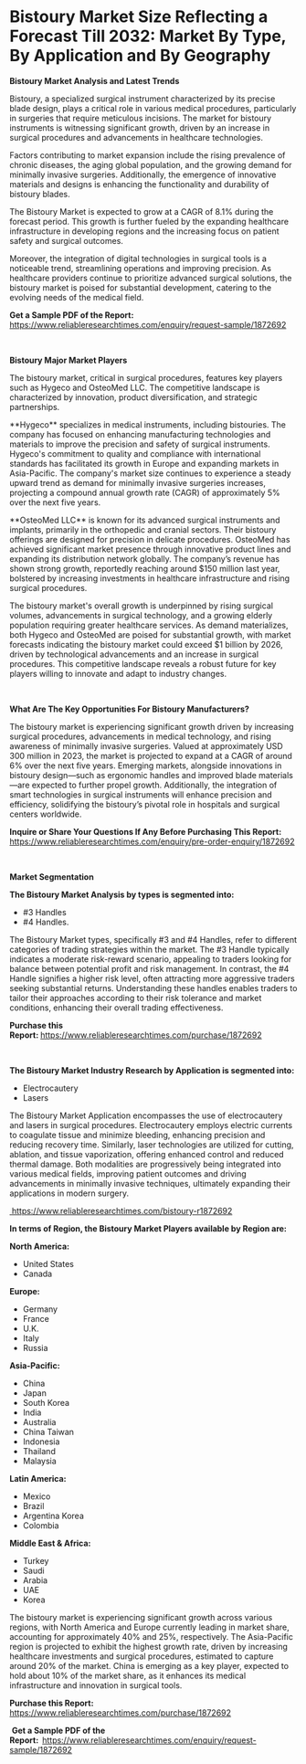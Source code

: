 <p><h1>Bistoury Market Size Reflecting a Forecast Till 2032: Market By Type, By Application and By Geography</h1></p><p><strong>Bistoury Market Analysis and Latest Trends</strong></p>
<p><p>Bistoury, a specialized surgical instrument characterized by its precise blade design, plays a critical role in various medical procedures, particularly in surgeries that require meticulous incisions. The market for bistoury instruments is witnessing significant growth, driven by an increase in surgical procedures and advancements in healthcare technologies. </p><p>Factors contributing to market expansion include the rising prevalence of chronic diseases, the aging global population, and the growing demand for minimally invasive surgeries. Additionally, the emergence of innovative materials and designs is enhancing the functionality and durability of bistoury blades. </p><p>The Bistoury Market is expected to grow at a CAGR of 8.1% during the forecast period. This growth is further fueled by the expanding healthcare infrastructure in developing regions and the increasing focus on patient safety and surgical outcomes. </p><p>Moreover, the integration of digital technologies in surgical tools is a noticeable trend, streamlining operations and improving precision. As healthcare providers continue to prioritize advanced surgical solutions, the bistoury market is poised for substantial development, catering to the evolving needs of the medical field.</p></p>
<p><strong>Get a Sample PDF of the Report:&nbsp;</strong> <a href="https://www.reliableresearchtimes.com/enquiry/request-sample/1872692?utm_campaign=2006&utm_medium=2&utm_source=Github&utm_content=ia&utm_term=13042025&utm_id=bistoury">https://www.reliableresearchtimes.com/enquiry/request-sample/1872692</a></p>
<p>&nbsp;</p>
<p><strong>Bistoury Major Market Players</strong></p>
<p><p>The bistoury market, critical in surgical procedures, features key players such as Hygeco and OsteoMed LLC. The competitive landscape is characterized by innovation, product diversification, and strategic partnerships.</p><p>**Hygeco** specializes in medical instruments, including bistouries. The company has focused on enhancing manufacturing technologies and materials to improve the precision and safety of surgical instruments. Hygeco's commitment to quality and compliance with international standards has facilitated its growth in Europe and expanding markets in Asia-Pacific. The company's market size continues to experience a steady upward trend as demand for minimally invasive surgeries increases, projecting a compound annual growth rate (CAGR) of approximately 5% over the next five years.</p><p>**OsteoMed LLC** is known for its advanced surgical instruments and implants, primarily in the orthopedic and cranial sectors. Their bistoury offerings are designed for precision in delicate procedures. OsteoMed has achieved significant market presence through innovative product lines and expanding its distribution network globally. The company’s revenue has shown strong growth, reportedly reaching around $150 million last year, bolstered by increasing investments in healthcare infrastructure and rising surgical procedures.</p><p>The bistoury market's overall growth is underpinned by rising surgical volumes, advancements in surgical technology, and a growing elderly population requiring greater healthcare services. As demand materializes, both Hygeco and OsteoMed are poised for substantial growth, with market forecasts indicating the bistoury market could exceed $1 billion by 2026, driven by technological advancements and an increase in surgical procedures. This competitive landscape reveals a robust future for key players willing to innovate and adapt to industry changes.</p></p>
<p>&nbsp;</p>
<p><strong>What Are The Key Opportunities For Bistoury Manufacturers?</strong></p>
<p><p>The bistoury market is experiencing significant growth driven by increasing surgical procedures, advancements in medical technology, and rising awareness of minimally invasive surgeries. Valued at approximately USD 300 million in 2023, the market is projected to expand at a CAGR of around 6% over the next five years. Emerging markets, alongside innovations in bistoury design—such as ergonomic handles and improved blade materials—are expected to further propel growth. Additionally, the integration of smart technologies in surgical instruments will enhance precision and efficiency, solidifying the bistoury’s pivotal role in hospitals and surgical centers worldwide.</p></p>
<p><strong>Inquire or Share Your Questions If Any Before Purchasing This Report:</strong> <a href="https://www.reliableresearchtimes.com/enquiry/pre-order-enquiry/1872692?utm_campaign=2006&utm_medium=2&utm_source=Github&utm_content=ia&utm_term=13042025&utm_id=bistoury">https://www.reliableresearchtimes.com/enquiry/pre-order-enquiry/1872692</a></p>
<p>&nbsp;</p>
<p><strong>Market Segmentation</strong></p>
<p><strong>The Bistoury Market Analysis by types is segmented into:</strong></p>
<p><ul><li>#3 Handles</li><li>#4 Handles.</li></ul></p>
<p><p>The Bistoury Market types, specifically #3 and #4 Handles, refer to different categories of trading strategies within the market. The #3 Handle typically indicates a moderate risk-reward scenario, appealing to traders looking for balance between potential profit and risk management. In contrast, the #4 Handle signifies a higher risk level, often attracting more aggressive traders seeking substantial returns. Understanding these handles enables traders to tailor their approaches according to their risk tolerance and market conditions, enhancing their overall trading effectiveness.</p></p>
<p><strong>Purchase this Report:&nbsp;</strong><a href="https://www.reliableresearchtimes.com/purchase/1872692?utm_campaign=2006&utm_medium=2&utm_source=Github&utm_content=ia&utm_term=13042025&utm_id=bistoury">https://www.reliableresearchtimes.com/purchase/1872692</a></p>
<p>&nbsp;</p>
<p><strong>The Bistoury Market Industry Research by Application is segmented into:</strong></p>
<p><ul><li>Electrocautery</li><li>Lasers</li></ul></p>
<p><p>The Bistoury Market Application encompasses the use of electrocautery and lasers in surgical procedures. Electrocautery employs electric currents to coagulate tissue and minimize bleeding, enhancing precision and reducing recovery time. Similarly, laser technologies are utilized for cutting, ablation, and tissue vaporization, offering enhanced control and reduced thermal damage. Both modalities are progressively being integrated into various medical fields, improving patient outcomes and driving advancements in minimally invasive techniques, ultimately expanding their applications in modern surgery.</p></p>
<p><a href="https://www.reliableresearchtimes.com/bistoury-r1872692?utm_campaign=2006&utm_medium=2&utm_source=Github&utm_content=ia&utm_term=13042025&utm_id=bistoury">&nbsp;https://www.reliableresearchtimes.com/bistoury-r1872692</a></p>
<p><strong>In terms of Region, the Bistoury Market Players available by Region are:</strong></p>
<p>
    <p> <strong> North America: </strong>
        <ul>
            <li>United States</li>
            <li>Canada</li>
        </ul>
        </p> 
    <p> <strong> Europe: </strong>
        <ul>
            <li>Germany</li>
            <li>France</li>
            <li>U.K.</li>
            <li>Italy</li>
            <li>Russia</li>
        </ul>
        </p> 
    <p> <strong> Asia-Pacific: </strong>
        <ul>
            <li>China</li>
            <li>Japan</li>
            <li>South Korea</li>
            <li>India</li>
            <li>Australia</li>
            <li>China Taiwan</li>
            <li>Indonesia</li>
            <li>Thailand</li>
            <li>Malaysia</li>
        </ul>
        </p> 
    <p> <strong> Latin America: </strong>
        <ul>
            <li>Mexico</li>
            <li>Brazil</li>
            <li>Argentina Korea</li>
            <li>Colombia</li>
        </ul>
        </p> 
    <p> <strong> Middle East & Africa: </strong>
        <ul>
            <li>Turkey</li>
            <li>Saudi</li>
            <li>Arabia</li>
            <li>UAE</li>
            <li>Korea</li>
        </ul>
    </p>
    </p>
<p><p>The bistoury market is experiencing significant growth across various regions, with North America and Europe currently leading in market share, accounting for approximately 40% and 25%, respectively. The Asia-Pacific region is projected to exhibit the highest growth rate, driven by increasing healthcare investments and surgical procedures, estimated to capture around 20% of the market. China is emerging as a key player, expected to hold about 10% of the market share, as it enhances its medical infrastructure and innovation in surgical tools.</p></p>
<p><strong>Purchase this Report: </strong><a href="https://www.reliableresearchtimes.com/purchase/1872692?utm_campaign=2006&utm_medium=2&utm_source=Github&utm_content=ia&utm_term=13042025&utm_id=bistoury">https://www.reliableresearchtimes.com/purchase/1872692</a></p>
<p>&nbsp;<strong>Get a Sample PDF of the Report:&nbsp;&nbsp;</strong><a href="https://www.reliableresearchtimes.com/enquiry/request-sample/1872692?utm_campaign=2006&utm_medium=2&utm_source=Github&utm_content=ia&utm_term=13042025&utm_id=bistoury">https://www.reliableresearchtimes.com/enquiry/request-sample/1872692</a></p>
<p><strong></strong></p>
<p><p></p><p></p><p></p></p>